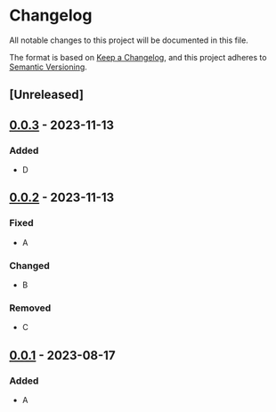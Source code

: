 # Changelog

All notable changes to this project will be documented in this file.

The format is based on [Keep a Changelog](https://keepachangelog.com/en/1.0.0/),
and this project adheres to [Semantic Versioning](https://semver.org/spec/v2.0.0.html).

## [Unreleased]

## [0.0.3] - 2023-11-13

### Added

- D

## [0.0.2] - 2023-11-13

### Fixed

- A

### Changed

- B

### Removed

- C

## [0.0.1] - 2023-08-17

### Added

- A

[0.0.3]: https://github.com/chtsai0105/git_practice/compare/v0.0.1...v0.0.3
[0.0.2]: https://github.com/chtsai0105/git_practice/compare/v0.0.1...v0.0.2
[0.0.1]: https://github.com/chtsai0105/git_practice/releases/tag/v0.0.1